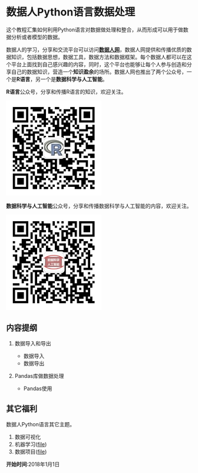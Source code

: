 # 数据人Python语言数据处理

这个教程汇集如何利用Python语言对数据做处理和整合，从而形成可以用于做数据分析或者模型的数据。

数据人的学习，分享和交流平台可以访问[**数据人网**](http://shujuren.org)，数据人网提供和传播优质的数据知识，包括数据思想，数据工具，数据方法和数据框架。每个数据人都可以在这个平台上面找到自己感兴趣的内容，同时，这个平台也能够让每个人参与创造和分享自己的数据知识，营造一个**知识盈余**的场所。数据人网也推出了两个公众号，一个是**R语言**，另一个是**数据科学与人工智能**。

**R语言**公众号，分享和传播R语言的知识，欢迎关注。

![](figures/R语言公众号.jpg)

**数据科学与人工智能**公众号，分享和传播数据科学与人工智能的内容，欢迎关注。

![](figures/数据科学与人工智能公众号.jpg)


## 内容提纲

1. 数据导入和导出
    - 数据导入
    - 数据导出


2. Pandas库做数据处理
    - Pandas使用

## 其它福利

数据人Python语言其它主题。

1. 数据可视化
2. 机器学习([file](https://github.com/wangluqing/shujuren_Python/tree/master/3machine_learning/))
3. 数据项目([file](https://github.com/wangluqing/shujuren_Python/tree/master/4data_project/))

**开始时间**:2018年1月1日
